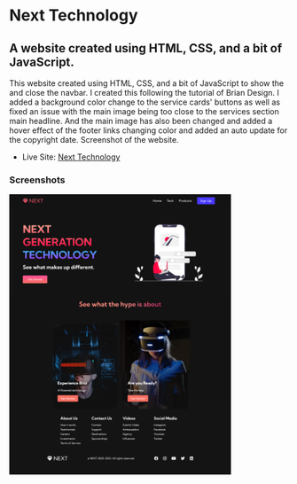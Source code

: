 <h1>Next Technology</h1>

<h2>A website created using HTML, CSS, and a bit of JavaScript.</h2>

<p>This website created using HTML, CSS, and a bit of JavaScript to show the and close the navbar. I created this following the tutorial of Brian Design. I added a background color change to the service cards' buttons as well as fixed an issue with the main image being too close to the services section main headline. And the main image has also been changed and added a hover effect of the footer links changing color and added an auto update for the copyright date. Screenshot of the website.</p>

- Live Site: [Next Technology](https://next-technology.netlify.app/)

### Screenshots

<img src="/screenshot/screenshot.png" width="400">
